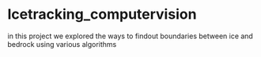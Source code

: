 # Icetracking_computervision
in this project we explored the ways to findout boundaries between ice and bedrock using various algorithms

